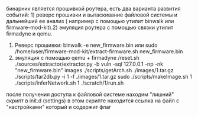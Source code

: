 бинарник является прошивкой роутера, есть два варианта развития событий: 1) реверс прошивки и вытаскивание файловой системы и дальнейший ее анализ ( например с помощью утилит binwalk или firmware-mod-kit).2) эмуляция роутера с помощью связки утилит firmadyne и qemu.
1) Реверс прошивки: 
 binwalk -e new_firmware.bin
 или 
 sudo /home/user/firmware-mod-kit/extract-firmware.sh  new_firmware.bin 
2) эмуляция с помощью qemu + firmadyne
/reset.sh
./sources/extractor/extractor.py -b vuln -sql 127.0.0.1 -np -nk "new_firmware.bin" images
./scripts/getArch.sh ./images/1.tar.gz
./scripts/tar2db.py -i 1 -f ./images/1.tar.gz
sudo ./scripts/makeImage.sh 1
./scripts/inferNetwork.sh 1
./scratch/1/run.sh

после получения доступа к файловой системе находим "лишний" скрипт в init.d (settings)
в этом скрипте находится ссылка на файл с "настройками" который и содержит флаг
